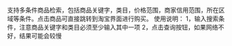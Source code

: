 支持多条件商品检索，包括商品关键字，类目，价格范围，商家信用范围，所在区域等条件。点击商品可直接跳转到淘宝界面进行购买。 使用说明： 1，输入搜索条件，注意商品关键字和类目必须至少输入其中一项 2，点击查询按钮，如果网络不好，结果可能会较慢